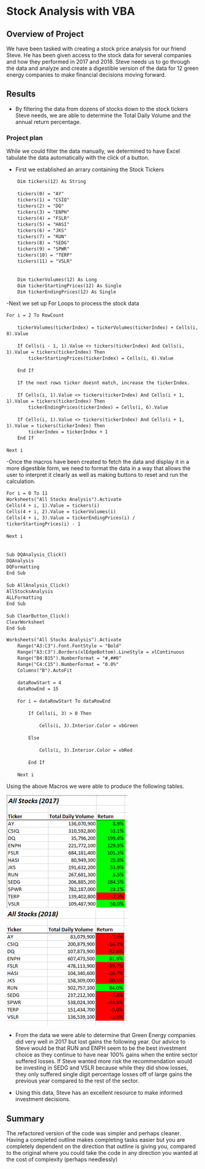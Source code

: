 # Stock Analysis with VBA

## Overview of Project
We have been tasked with creating a stock price analysis for our friend Steve. He has been given access to the stock data for several companies and how they performed in 2017 and 2018. Steve needs us to go through the data and analyze and create a digestible version of the data for 12 green energy companies to make financial decisions moving forward.
 
## Results
- By filtering the data from dozens of stocks down to the stock tickers Steve needs, we are able to determine the Total Daily Volume and the annual return percentage.

### Project plan
While we could filter the data manually, we determined to have Excel tabulate the data automatically with the click of a button.
- First we established an arrary containing the Stock Tickers
```
    Dim tickers(12) As String
    
    tickers(0) = "AY"
    tickers(1) = "CSIQ"
    tickers(2) = "DQ"
    tickers(3) = "ENPH"
    tickers(4) = "FSLR"
    tickers(5) = "HASI"
    tickers(6) = "JKS"
    tickers(7) = "RUN"
    tickers(8) = "SEDG"
    tickers(9) = "SPWR"
    tickers(10) = "TERP"
    tickers(11) = "VSLR"


    Dim tickerVolumes(12) As Long
    Dim tickerStartingPrices(12) As Single
    Dim tickerEndingPrices(12) As Single
```
-Next we set up For Loops to process the stock data

    For i = 2 To RowCount
    
        tickerVolumes(tickerIndex) = tickerVolumes(tickerIndex) + Cells(i, 8).Value
        
        If Cells(i - 1, 1).Value <> tickers(tickerIndex) And Cells(i, 1).Value = tickers(tickerIndex) Then
            tickerStartingPrices(tickerIndex) = Cells(i, 6).Value
            
        End If
        
        If the next rows ticker doesnt match, increase the tickerIndex.
        
        If Cells(i, 1).Value <> tickers(tickerIndex) And Cells(i + 1, 1).Value = tickers(tickerIndex) Then
            tickerEndingPrices(tickerIndex) = Cells(i, 6).Value
            
        If Cells(i, 1).Value <> tickers(tickerIndex) And Cells(i + 1, 1).Value = tickers(tickerIndex) Then
            tickerIndex = tickerIndex + 1
        End If
        
    Next i
    

-Once the macros have been created to fetch the data and display it in a more digestible form, we need to format the data in a way that allows the user to interpret it clearly as well as making buttons to reset and run the calculation.

    For i = 0 To 11
    Worksheets("All Stocks Analysis").Activate
    Cells(4 + i, 1).Value = tickers(i)
    Cells(4 + i, 2).Value = tickerVolumes(i)
    Cells(4 + i, 3).Value = tickerEndingPrices(i) / tickerStartingPrices(i) - 1

    Next i


    Sub DQAnalysis_Click()
    DQAnalysis
    DQFormatting
    End Sub

    Sub AllAnalysis_Click()
    AllStocksAnalysis
    ALLFormatting
    End Sub
    
    Sub ClearButton_Click()
    ClearWorksheet
    End Sub
```
Worksheets("All Stocks Analysis").Activate
    Range("A3:C3").Font.FontStyle = "Bold"
    Range("A3:C3").Borders(xlEdgeBottom).LineStyle = xlContinuous
    Range("B4:B15").NumberFormat = "#,##0"
    Range("C4:C15").NumberFormat = "0.0%"
    Columns("B").AutoFit

    dataRowStart = 4
    dataRowEnd = 15

    For i = dataRowStart To dataRowEnd
        
        If Cells(i, 3) > 0 Then
            
            Cells(i, 3).Interior.Color = vbGreen
            
        Else
        
            Cells(i, 3).Interior.Color = vbRed
            
        End If
        
    Next i
 ```   

Using the above Macros we were able to produce the following tables. 

![2017](https://github.com/LordNebbs/BootcampModule2/blob/main/VBA_Challenge_2017.png) ![2018](https://github.com/LordNebbs/BootcampModule2/blob/main/VBA_Challenge_2018.PNG)

- From the data we were able to determine that Green Energy companies did very well in 2017 but lost gains the following year. Our advice to Steve would be that RUN and ENPH seem to be the best investment choice as they continue to have near 100% gains when the entire sector suffered losses. If Steve wanted more risk the recommendation would be investing in SEDG and VSLR because while they did show losses, they only suffered single digit percentage losses off of large gains the previous year compared to the rest of the sector. 

- Using this data, Steve has an excellent resource to make informed investment decisions.

## Summary
The refactored version of the code was simpler and perhaps cleaner. Having a completed outline makes completing tasks easier but you are completely dependent on the direction that outline is giving you, compared to the original where you could take the code in any direction you wanted at the cost of complexity (perhaps needlessly)
